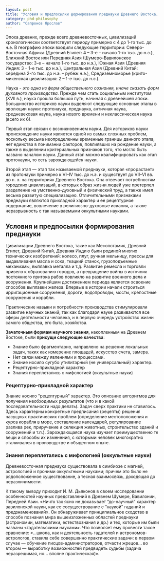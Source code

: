 ```yaml
---
layout: post
title: "Условия и предпосылки формирования преднауки Древнего Востока, ее рецептурно-прикладной характер; оккультные науки"
category: phd-philosophy
author: "Сапронов Ярослав"
---
```


Эпоха древних, прежде всего древневосточных, цивилизаций хронологически соответствует периоду примерно с 4 до 1-го тыс. до н.э. В географию эпохи входили следующие территории: Северо-Восточная Африка (Древний Египет: 4 – 3-е – начало 1-го тыс. до н.э.), Ближний Восток или Передняя Азия (Шумеро-Вавилонское государство: 3-е – начало 1-го тыс. до н.э.), Южная Азия (Древняя Индия: 3 – 1-е тыс. до н.э.), Центральная Азия (Древний Китай: середина 2-го тыс. до н.э. – рубеж н.э.), Средиземноморье (крито-микенская цивилизация: 2 – 1-е тыс. до н.э.).

Наука - *это одна из форм общественного сознания, иначе сказать форм духовного производства*. Прежде чем стать социальным институтом (XVII в.), наука прошла большой путь, начиная с древнейшей эпохи. Большинство историков науки выделяют следующие основные этапы в эволюции науки: протонаука, преднаука, античная наука, средневековая наука, наука нового времени и неклассическая наука (всего их 6).

Первый этап связан с возникновением науки. Для историков науки происхождение науки является одной из самых сложных проблем, поскольку весьма неопределенны временные границы данного этапа, нет единства в понимании факторов, повлиявших на рождение науки, а также в выделении критериальных признаков того, что могло быть названо началом науки. Данный этап можно квалифицировать как этап протонауки, то есть зарождающейся науки.

Второй этап — этап так называемой преднауки, которая «прорастает» из протонауки примерно к VI–IV тыс. до н.э. и существует до VII–VI вв. до н. э. на территориях Древнего Востока. Она отвечает потребностям городских цивилизаций, в которых образ жизни людей уже претерпел разделение на умственно-духовный и физический труд, а также имел весьма развитую специализацию. Отличительными признаками преднауки являются прикладной характер и ее рецептурное содержание, вовлечение в религиозно-духовные искания, а также неразрывность с так называемыми оккультными науками.

## Условия и предпосылки формирования преднауки
Цивилизации Древнего Востока, такие как Месопотамия, Древний Египет, Древний Китай, Древняя Индию были родиной многих технических изобретений: колесо, плуг, ручная мельницу, прессы для выдавливания масла и сока, ткацкий станок, грузоподъемные механизмы, выплавка металла и т.д. Развитие ремесла и торговли привело к образованию городов, а превращение войны в источник постоянного притока рабов повлияло на развитие военного дела и вооружения. Крупнейшим достижением периода является освоение способов выплавки железа. Впервые в истории начали строиться ирригационные сооружения, дороги, водопроводы, мосты, крепостные сооружения и корабли.

Практические навыки и потребности производства стимулировали развитие научных знаний, так как благодаря науке развиваются все сферы деятельности человека, и в первую очередь устройство жизни самого общества, его быта, хозяйства.

__Зачаточным формам научного знания__, накопленным на Древнем Востоке, были __присущи следующие качества__:
* Знание было фрагментарно, направлено на решение локальных задач, таких как измерение площадей, искусство счета, замера.
* Нет связи между явлениями и процессами.
* Знание носило сугубо утилитарный (не универсальный) характер.
* Рецептурно-прикладной характер
* Знания переплетались с мифологией (оккультные науки)

### Рецептурно-прикладной характер
Знание носило "рецептурный" характер. Это описание алгоритмов для получения необходимых результатов (что и в какой последовательности надо делать). Задач сверх практики не ставилось. Здесь характерны конкретные предписания (рецепты) решения насущных практических проблем (определение местоположения и курса корабля в море, составление календарей, регулирование разлива рек, приручение и селекция животных, строительство зданий и сооружений и т.п.). Зарождающаяся наука изучает преимущественно те вещи и способы их изменения, с которыми человек многократно сталкивался в производстве и обыденном опыте.

### Знания переплетались с мифологией (оккультные науки)
Древневосточная преднаука существовала в симбиозе с магией, астрологией и прочими оккультными науками; причем это было не рядоположенное существование, а тесная взаимосвязь, доходящая до неразличимости.

К такому выводу приходит И. М. Дьяконов в своем исследовании особенностей научных представлений в Древнем Шумере, Вавилонии, Передней Азии. «Ничто так ясно не доказывает “до-научный” характер вавилонской науки, как ее сосуществование с “наукой” гаданий и предзнаменований». Он обнаруживает принципиальное сходство в способе познания мира вышеизложенных областей преднауки (астрономии, математики, естествознания и др.) и тех, которые им были названы «гадательскими науками». Что позволяет ему провести такое сравнение: «...школа, как и деятельность гадателей и астрономов-астрологов, ставила себе совершенно практические задачи: в первом случае — обучение писцов-администраторов, отчасти жрецов... во втором — выработку возможностей предвидеть судьбы (задача неразрешимая, но… вполне практическая)».
